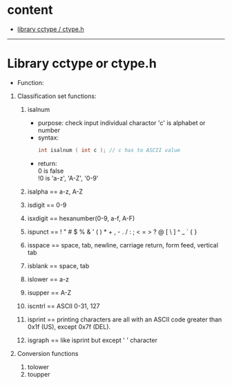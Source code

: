 # content
- [library cctype / ctype.h](#library-cctype-or-ctypeh)

<hr>

# Library cctype or ctype.h
- Function:  
1. Classification set functions:  
    1. isalnum  
        - purpose: check input individual charactor 'c' is alphabet or number  
        - syntax:  
            ```Cpp
            int isalnum ( int c ); // c has to ASCII value
            ```
        - return:  
            0 is false  
            !0 is 'a-z', 'A-Z', '0-9'  

    2. isalpha  == a-z, A-Z  
    3. isdigit  == 0-9  
    4. isxdigit == hexanumber(0-9, a-f, A-F)  
    5. ispunct  == ! " # $ % & ' ( ) * + , - . / : ; < = > ? @ [ \ ] ^ _ \` { }  
    6. isspace  == space, tab, newline, carriage return, form feed, vertical tab  
    7. isblank  == space, tab  
    8. islower  == a-z  
    9. isupper  == A-Z  
    10. iscntrl == ASCII 0-31, 127  
    11. isprint == printing characters are all with an ASCII code greater than 0x1f (US), except 0x7f (DEL).  
    12. isgraph == like isprint but except ' ' character   

2. Conversion functions  
    1. tolower   
    2. toupper   


